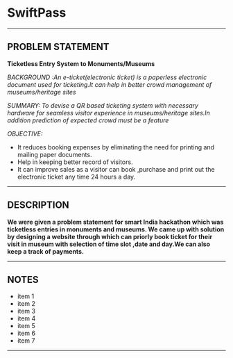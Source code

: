 # SwiftPass
---
## PROBLEM STATEMENT
**Ticketless Entry System to Monuments/Museums**

*BACKGROUND :An e-ticket(electronic ticket) is a paperless electronic document used for ticketing.It can help in better crowd management of museums/heritage sites*

*SUMMARY: To devise a QR based ticketing system with necessary hardware for seamless visitor experience in museums/heritage sites.In addition prediction of expected crowd must be a feature*

*OBJECTIVE:*

* It reduces booking expenses by eliminating the need for printing and mailing paper documents.
* Help in keeping better record of visitors.
* It can improve sales as a visitor can book ,purchase and print out the electronic ticket any time 24 hours a day.

___
## DESCRIPTION
**We were given a problem statement for smart India hackathon which was ticketless entries in monuments and museums. We came up with solution by designing a website
through which can priorly book ticket for their visit in museum with selection of time slot ,date and day.We can also keep a track of payments.**


___
## NOTES
* item 1
* item 2
* item 3
* item 4
* item 5
* item 6
* item 7
___
